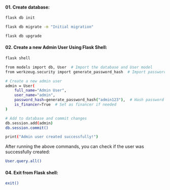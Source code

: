 #### 01. Create database:
```bash
flask db init
```
```bash
flask db migrate -m "Initial migration"
```
```bash
flask db upgrade
```

#### 02. Create a new Admin User Using Flask Shell:

```bash
flask shell
```

```bash
from models import db, User  # Import the database and User model
from werkzeug.security import generate_password_hash  # Import password hashing

# Create a new admin user
admin = User(
    full_name="Admin User",
    user_name="admin",
    password_hash=generate_password_hash("admin123"),  # Hash password
    is_financer=True  # Set as financer if needed
)

# Add to database and commit changes
db.session.add(admin)
db.session.commit()

print("Admin user created successfully!")
```
After running the above commands, you can check if the user was successfully created:
```bash
User.query.all()
```

#### 04. Exit from Flask shell:

```bash
exit()
```
